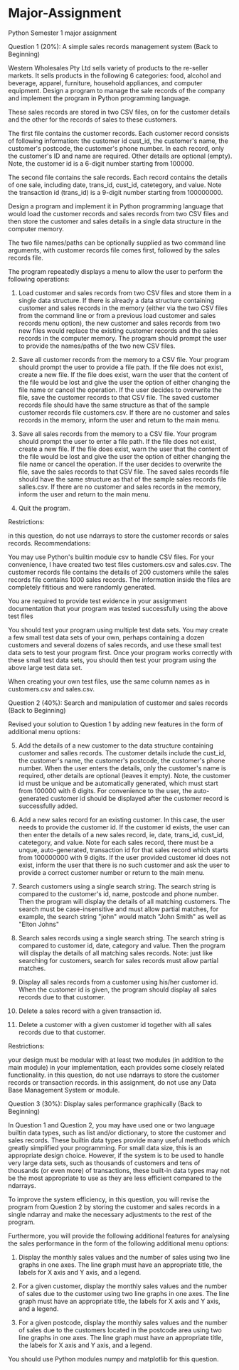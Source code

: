 # Major-Assignment
Python Semester 1 major assignment

Question 1 (20%): A simple sales records management system (Back to Beginning)

Western Wholesales Pty Ltd sells variety of products to the re-seller markets. It sells products in the following 6 categories: food, alcohol and beverage, apparel, furniture, household appliances, and computer equipment. Design a program to manage the sale records of the company and implement the program in Python programming language.

These sales records are stored in two CSV files, on for the customer details and the other for the records of sales to these customers.

The first file contains the customer records. Each customer record consists of following information: the customer id cust_id, the customer's name, the customer's postcode, the customer's phone number. In each record, only the customer's ID and name are required. Other details are optional (empty). Note, the customer id is a 6-digit number starting from 100000.

The second file contains the sale records. Each record contains the details of one sale, including date, trans_id, cust_id, catetegory, and value. Note the transaction id (trans_id) is a 9-digit number starting from 100000000.

Design a program and implement it in Python programming language that would load the customer records and sales records from two CSV files and then store the customer and sales details in a single data structure in the computer memory.

The two file names/paths can be optionally supplied as two command line arguments, with customer records file comes first, followed by the sales records file.

The program repeatedly displays a menu to allow the user to perform the following operations:

1. Load customer and sales records from two CSV files and store them in a single data structure. If there is already a data structure containing customer and sales records in the memory (either via the two CSV files from the command line or from a previous load customer and sales records menu option), the new customer and sales records from two new files would replace the existing customer records and the sales records in the computer memory. The program should prompt the user to provide the names/paths of the two new CSV files.

2. Save all customer records from the memory to a CSV file. Your program should prompt the user to provide a file path. If the file does not exist, create a new file. If the file does exist, warn the user that the content of the file would be lost and give the user the option of either changing the file name or cancel the operation. If the user decides to overwrite the file, save the customer records to that CSV file. The saved customer records file should have the same structure as that of the sample customer records file customers.csv. If there are no customer and sales records in the memory, inform the user and return to the main menu.

3. Save all sales records from the memory to a CSV file. Your program should prompt the user to enter a file path. If the file does not exist, create a new file. If the file does exist, warn the user that the content of the file would be lost and give the user the option of either changing the file name or cancel the operation. If the user decides to overwrite the file, save the sales records to that CSV file. The saved sales records file should have the same structure as that of the sample sales records file salles.csv. If there are no customer and sales records in the memory, inform the user and return to the main menu.

4. Quit the program.

Restrictions:

in this question, do not use ndarrays to store the customer records or sales records.
Recommendations:

You may use Python's builtin module csv to handle CSV files.
For your convenience, I have created two test files customers.csv and sales.csv. The customer records file contains the details of 200 customers while the sales records file contains 1000 sales records. The information inside the files are completely fititious and were randomly generated.

You are required to provide test evidence in your assignment documentation that your program was tested successfully using the above test files

You should test your program using multiple test data sets. You may create a few small test data sets of your own, perhaps containing a dozen customers and several dozens of sales records, and use these small test data sets to test your program first. Once your program works correctly with these small test data sets, you should then test your program using the above large test data set.

When creating your own test files, use the same column names as in customers.csv and sales.csv.

Question 2 (40%): Search and manipulation of customer and sales records (Back to Beginning)

Revised your solution to Question 1 by adding new features in the form of additional menu options:

5. Add the details of a new customer to the data structure containing customer and salles records. The customer details include the cust_id, the customer's name, the customer's postcode, the customer's phone number. When the user enters the details, only the customer's name is required, other details are optional (leaves it empty). Note, the customer id must be unique and be automatically generated, which must start from 100000 with 6 digits. For convenience to the user, the auto-generated customer id should be displayed after the customer record is successfully added.

6. Add a new sales record for an existing customer. In this case, the user needs to provide the customer id. If the customer id exists, the user can then enter the details of a new sales record, ie, date, trans_id, cust_id, catetegory, and value. Note for each sales record, there must be a unque, auto-generated, transaction id for that sales record which starts from 100000000 with 9 digits. If the user provided customer id does not exist, inform the user that there is no such customer and ask the user to provide a correct customer number or return to the main menu.

7. Search customers using a single search string. The search string is compared to the customer's id, name, postcode and phone number. Then the program will display the details of all matching customers. The search must be case-insensitive and must allow partial matches, for example, the search string "john" would match "John Smith" as well as "Elton Johns"

8. Search sales records using a single search string. The search string is compared to customer id, date, category and value. Then the program will display the details of all matching sales records. Note: just like searching for customers, search for sales records must allow partial matches.

9. Display all sales records from a customer using his/her customer id. When the customer id is given, the program should display all sales records due to that customer.

10. Delete a sales record with a given transaction id.

11. Delete a customer with a given customer id together with all sales records due to that customer.

Restrictions:

your design must be modular with at least two modules (in addition to the main module) in your implementation, each provides some closely related functionality.
in this question, do not use ndarrays to store the customer records or transaction records.
in this assignment, do not use any Data Base Management System or module.

Question 3 (30%): Display sales performance graphically (Back to Beginning)

In Question 1 and Question 2, you may have used one or two language builtin data types, such as list and/or dictionary, to store the customer and sales records. These builtin data types provide many useful methods which greatly simplified your programming. For small data size, this is an appropriate design choice. However, if the system is to be used to handle very large data sets, such as thousands of customers and tens of thousands (or even more) of transactions, these built-in data types may not be the most appropriate to use as they are less efficient compared to the ndarrays.

To improve the system efficiency, in this question, you will revise the program from Question 2 by storing the customer and sales records in a single ndarray and make the necessary adjustments to the rest of the program.

Furthermore, you will provide the following additional features for analysing the sales performance in the form of the following additional menu options:

1. Display the monthly sales values and the number of sales using two line graphs in one axes. The line graph must have an appropriate title, the labels for X axis and Y axis, and a legend.

2. For a given customer, display the monthly sales values and the number of sales due to the customer using two line graphs in one axes. The line graph must have an appropriate title, the labels for X axis and Y axis, and a legend.

3. For a given postcode, display the monthly sales values and the number of sales due to the customers located in the postcode area using two line graphs in one axes. The line graph must have an appropriate title, the labels for X axis and Y axis, and a legend.

You should use Python modules numpy and matplotlib for this question.